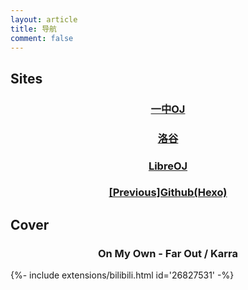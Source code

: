 ```yaml
---
layout: article
title: 导航
comment: false
---
```

## Sites
<div class="hero hero--dark" style='background-image: url("https://www.hdwallpaper.nu/wp-content/uploads/2017/03/windows_10-12.png");'>
  <div class="hero__content">
    <h3><center>
    <a href="http://newoj.cqyz.cn/">
      一中OJ
    </a>
    </center></h3>
  </div>
</div>
<p></p>
<div class="hero hero--dark" style='background-image: url("https://timgsa.baidu.com/timg?image&quality=80&size=b9999_10000&sec=1554991098&di=0ec16477fd0954eba8c68e3cf632aecb&imgtype=jpg&er=1&src=http%3A%2F%2Fpic1.win4000.com%2Fwallpaper%2F7%2F57ac3605353a8.jpg");'>
  <div class="hero__content">
    <h3><center>
    <a href="https://www.luogu.org/">
      洛谷
    </a>
    </center></h3>
  </div>
</div>
<p></p>
<div class="hero hero--dark" style='background-image: url("http://a4.att.hudong.com/40/79/19300001306677131029792269727.jpg");'>
  <div class="hero__content">
    <h3><center>
    <a href="https://loj.ac/">
      LibreOJ
    </a>
    </center></h3>
  </div>
</div>
<p></p>
<div class="hero hero--dark" style='background-image: url("https://s2.ax1x.com/2019/04/15/AX5y2F.jpg");'>
  <div class="hero__content">
    <h3><center>
    <a href="http://wuyanxi.top/previous">
      [Previous]Github(Hexo)
    </a>
    </center></h3>
  </div>
</div>


## Cover
<div class="hero hero--dark" style='background-image: url("http://p2.music.126.net/2uPQgxLJSqwCSzxFUjTO5g==/109951163381978198.jpg");'>
  <div class="hero__content">
    <h3><center>
      On My Own - Far Out / Karra
    </center></h3>
  </div>
</div>
<p></p>
{%- include extensions/bilibili.html id='26827531' -%}
